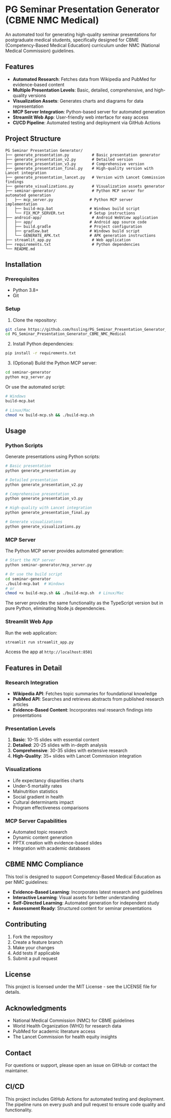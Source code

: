# PG Seminar Presentation Generator (CBME NMC Medical)

An automated tool for generating high-quality seminar presentations for postgraduate medical students, specifically designed for CBME (Competency-Based Medical Education) curriculum under NMC (National Medical Commission) guidelines.

## Features

- **Automated Research**: Fetches data from Wikipedia and PubMed for evidence-based content
- **Multiple Presentation Levels**: Basic, detailed, comprehensive, and high-quality versions
- **Visualization Assets**: Generates charts and diagrams for data representation
- **MCP Server Integration**: Python-based server for automated generation
- **Streamlit Web App**: User-friendly web interface for easy access
- **CI/CD Pipeline**: Automated testing and deployment via GitHub Actions

## Project Structure

```
PG Seminar Presentation Generator/
├── generate_presentation.py          # Basic presentation generator
├── generate_presentation_v2.py       # Detailed version
├── generate_presentation_v3.py       # Comprehensive version
├── generate_presentation_final.py    # High-quality version with Lancet integration
├── generate_presentation_lancet.py   # Version with Lancet Commission findings
├── generate_visualizations.py        # Visualization assets generator
├── seminar-generator/                # Python MCP server for automated generation
│   ├── mcp_server.py                # Python MCP server implementation
│   ├── build-mcp.bat                # Windows build script
│   └── FIX_MCP_SERVER.txt           # Setup instructions
├── android-app/                      # Android WebView application
│   ├── app/                         # Android app source code
│   ├── build.gradle                 # Project configuration
│   ├── gradlew.bat                  # Windows build script
│   └── GENERATE_APK.txt             # APK generation instructions
├── streamlit_app.py                  # Web application
├── requirements.txt                  # Python dependencies
└── README.md
```

## Installation

### Prerequisites

- Python 3.8+
- Git

### Setup

1. Clone the repository:
```bash
git clone https://github.com/hssling/PG_Seminar_Presentation_Generator_CBME_NMC_Medical.git
cd PG_Seminar_Presentation_Generator_CBME_NMC_Medical
```

2. Install Python dependencies:
```bash
pip install -r requirements.txt
```

3. (Optional) Build the Python MCP server:
```bash
cd seminar-generator
python mcp_server.py
```
Or use the automated script:
```bash
# Windows
build-mcp.bat

# Linux/Mac
chmod +x build-mcp.sh && ./build-mcp.sh
```

## Usage

### Python Scripts

Generate presentations using Python scripts:

```bash
# Basic presentation
python generate_presentation.py

# Detailed presentation
python generate_presentation_v2.py

# Comprehensive presentation
python generate_presentation_v3.py

# High-quality with Lancet integration
python generate_presentation_final.py

# Generate visualizations
python generate_visualizations.py
```

### MCP Server

The Python MCP server provides automated generation:

```bash
# Start the MCP server
python seminar-generator/mcp_server.py

# Or use the build script
cd seminar-generator
./build-mcp.bat  # Windows
# or
chmod +x build-mcp.sh && ./build-mcp.sh  # Linux/Mac
```

The server provides the same functionality as the TypeScript version but in pure Python, eliminating Node.js dependencies.

### Streamlit Web App

Run the web application:

```bash
streamlit run streamlit_app.py
```

Access the app at `http://localhost:8501`

## Features in Detail

### Research Integration

- **Wikipedia API**: Fetches topic summaries for foundational knowledge
- **PubMed API**: Searches and retrieves abstracts from published research articles
- **Evidence-Based Content**: Incorporates real research findings into presentations

### Presentation Levels

1. **Basic**: 10-15 slides with essential content
2. **Detailed**: 20-25 slides with in-depth analysis
3. **Comprehensive**: 30-35 slides with extensive research
4. **High-Quality**: 35+ slides with Lancet Commission integration

### Visualizations

- Life expectancy disparities charts
- Under-5 mortality rates
- Malnutrition statistics
- Social gradient in health
- Cultural determinants impact
- Program effectiveness comparisons

### MCP Server Capabilities

- Automated topic research
- Dynamic content generation
- PPTX creation with evidence-based slides
- Integration with academic databases

## CBME NMC Compliance

This tool is designed to support Competency-Based Medical Education as per NMC guidelines:

- **Evidence-Based Learning**: Incorporates latest research and guidelines
- **Interactive Learning**: Visual assets for better understanding
- **Self-Directed Learning**: Automated generation for independent study
- **Assessment Ready**: Structured content for seminar presentations

## Contributing

1. Fork the repository
2. Create a feature branch
3. Make your changes
4. Add tests if applicable
5. Submit a pull request

## License

This project is licensed under the MIT License - see the LICENSE file for details.

## Acknowledgments

- National Medical Commission (NMC) for CBME guidelines
- World Health Organization (WHO) for research data
- PubMed for academic literature access
- The Lancet Commission for health equity insights

## Contact

For questions or support, please open an issue on GitHub or contact the maintainer.

## CI/CD

This project includes GitHub Actions for automated testing and deployment. The pipeline runs on every push and pull request to ensure code quality and functionality.
